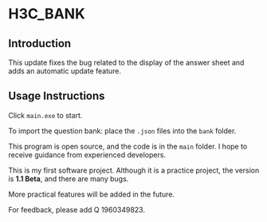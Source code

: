 # H3C_BANK

## Introduction

This update fixes the bug related to the display of the answer sheet and adds an automatic update feature.

## Usage Instructions

Click `main.exe` to start.

To import the question bank: place the `.json` files into the `bank` folder.

This program is open source, and the code is in the `main` folder. I hope to receive guidance from experienced developers.

This is my first software project. Although it is a practice project, the version is **1.1 Beta**, and there are many bugs.

More practical features will be added in the future.

For feedback, please add Q 1960349823.